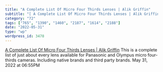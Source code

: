```yaml
---
title: "A Complete List Of Micro Four Thirds Lenses | Alik Griffin"
subtitle: "[ A Complete List Of Micro Four Thirds Lenses | Alik Griffin](https://alikgriffin.com/micro-43-lens-..."
category: "72"
tags: ["765", "1390", "1460", "2187", "1614", "2188"]
date: "2022-05-31"
type: "wp"
wordpress_id: 3478
---
```

[ A Complete List Of Micro Four Thirds Lenses | Alik Griffin](https://alikgriffin.com/micro-43-lens-buying-guide/)
 This is a complete list of just about every lens available for Panasonic and Olympus micro four-thirds cameras. Including native brands and third party brands.
May 31, 2022 at 06:55PM